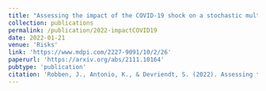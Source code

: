 ```yaml
---
title: "Assessing the impact of the COVID-19 shock on a stochastic multi-population mortality model"
collection: publications
permalink: /publication/2022-impactCOVID19
date: 2022-01-21
venue: 'Risks'
link: 'https://www.mdpi.com/2227-9091/10/2/26'
paperurl: 'https://arxiv.org/abs/2111.10164'
pubtype: 'publication'
citation: 'Robben, J., Antonio, K., & Devriendt, S. (2022). Assessing the Impact of the COVID-19 Shock on a Stochastic Multi-Population Mortality Model. <em>Risks</em>.'
---
```

